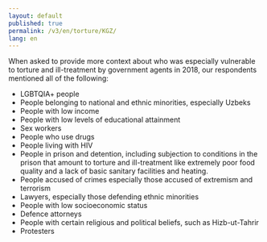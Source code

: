 ```yaml
---
layout: default
published: true
permalink: /v3/en/torture/KGZ/
lang: en
---
```


When asked to provide more context about who was especially vulnerable to torture and ill-treatment by government agents in 2018, our respondents mentioned all of the following:
-	LGBTQIA+ people
-	People belonging to national and ethnic minorities, especially Uzbeks
-	People with low income
-	People with low levels of educational attainment
-	Sex workers
-	People who use drugs
-	People living with HIV
-	People in prison and detention, including subjection to conditions in the prison that amount to torture and ill-treatment like extremely poor food quality and a lack of basic sanitary facilities and heating.
-	People accused of crimes especially those accused of extremism and terrorism
-	Lawyers, especially those defending ethnic minorities
-	People with low socioeconomic status
-	Defence attorneys
-	People with certain religious and political beliefs, such as Hizb-ut-Tahrir
-	Protesters

